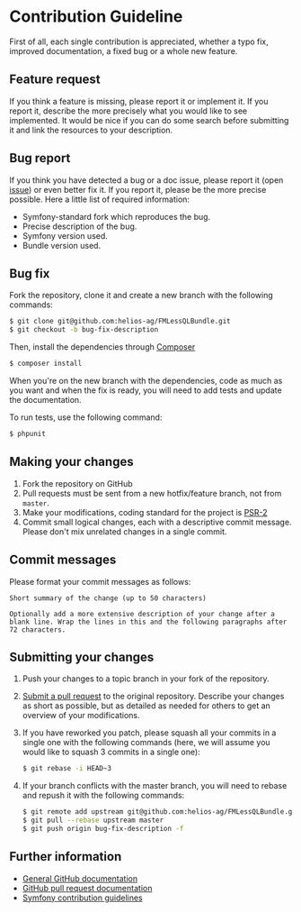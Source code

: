 Contribution Guideline
======================

First of all, each single contribution is appreciated, whether a typo fix,
improved documentation, a fixed bug or a whole new feature.

## Feature request

If you think a feature is missing, please report it or implement it. If you report it, describe the more
precisely what you would like to see implemented. It would be nice if you can do
some search before submitting it and link the resources to your description.

## Bug report

If you think you have detected a bug or a doc issue, please report it (open [issue][issue]) or even better fix it. If you report it,
please be the more precise possible. Here a little list of required information:

 * Symfony-standard fork which reproduces the bug.
 * Precise description of the bug.
 * Symfony version used.
 * Bundle version used.

## Bug fix

Fork the repository, clone it and create a new branch with the following commands:

 ``` bash
 $ git clone git@github.com:helios-ag/FMLessQLBundle.git
 $ git checkout -b bug-fix-description
 ```

 Then, install the dependencies through [Composer][composer]

 ``` bash
 $ composer install
 ```

 When you're on the new branch with the dependencies, code as much as you want and when the fix is ready,
 you will need to add tests and update the documentation.

 To run tests, use the following command:

 ``` bash
 $ phpunit
 ```

## Making your changes

 1. Fork the repository on GitHub
 2. Pull requests must be sent from a new hotfix/feature branch, not from `master`.
 3. Make your modifications, coding standard for the project is [PSR-2][PSR-2]
 4. Commit small logical changes, each with a descriptive commit message.
    Please don't mix unrelated changes in a single commit.

## Commit messages

Please format your commit messages as follows:

    Short summary of the change (up to 50 characters)

    Optionally add a more extensive description of your change after a
    blank line. Wrap the lines in this and the following paragraphs after
    72 characters.

## Submitting your changes

 1. Push your changes to a topic branch in your fork of the repository.
 2. [Submit a pull request][pr] to the original repository.
    Describe your changes as short as possible, but as detailed as needed for
    others to get an overview of your modifications.
 3. If you have reworked you patch, please squash all your commits in a single one with the following commands (here, we
    will assume you would like to squash 3 commits in a single one):

    ``` bash
    $ git rebase -i HEAD~3
    ```
 4. If your branch conflicts with the master branch, you will need to rebase and repush it with the following commands:

    ``` bash
    $ git remote add upstream git@github.com:helios-ag/FMLessQLBundle.git
    $ git pull --rebase upstream master
    $ git push origin bug-fix-description -f
    ```
## Further information

 * [General GitHub documentation][gh-help]
 * [GitHub pull request documentation][gh-pr]
 * [Symfony contribution guidelines][sf-gl]


 [php-unit]: http://phpunit.de/
 [composer]: https://getcomposer.org/
 [gh-help]:  https://help.github.com
 [gh-pr]:    https://help.github.com/send-pull-requests
 [issue]:    https://github.com/helios-ag/FMLessQLBundle/issues/new
 [pr]:       https://github.com/helios-ag/FMLessQLBundle/pull/new
 [PSR-2]:    https://github.com/php-fig/fig-standards/blob/master/accepted/PSR-2-coding-style-guide.md
 [sf-gl]:    http://symfony.com/doc/current/contributing/index.html
